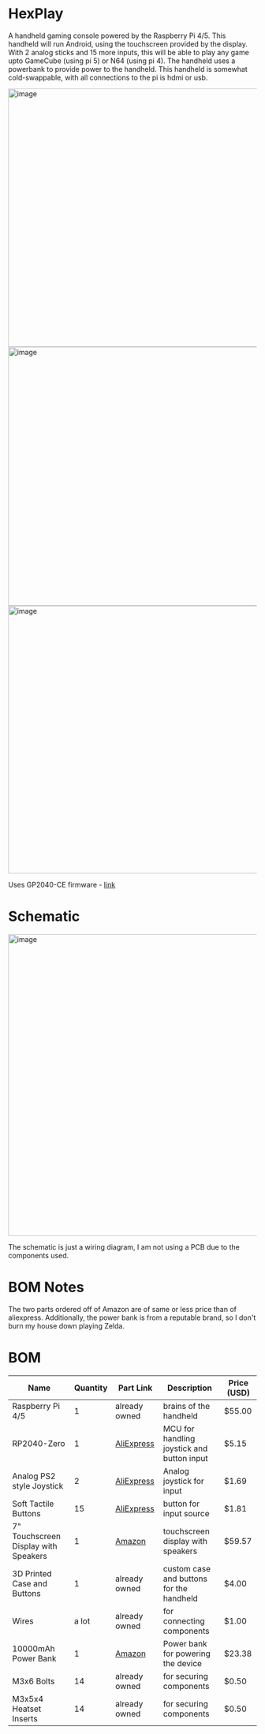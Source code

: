 # HexPlay
A handheld gaming console powered by the Raspberry Pi 4/5. This handheld will run Android, using the touchscreen provided by the display. With 2 analog sticks and 15 more inputs, this will be able to play any game upto GameCube (using pi 5) or N64 (using pi 4). The handheld uses a powerbank to provide power to the handheld. This handheld is somewhat cold-swappable, with all connections to the pi is hdmi or usb.

<img width="992" height="524" alt="image" src="https://github.com/user-attachments/assets/2a5ffcdc-e2e8-4c6c-ab6f-d9f003e2b731" />

<img width="1087" height="525" alt="image" src="https://github.com/user-attachments/assets/095fbeb2-ba7a-49b6-9a12-34c9353a3153" />

<img width="771" height="543" alt="image" src="https://github.com/user-attachments/assets/35a5168b-9df0-4477-9efa-2266cdb5c496" />

Uses GP2040-CE firmware - [link](https://gp2040-ce.info/)

# Schematic

<img width="1076" height="612" alt="image" src="https://github.com/user-attachments/assets/11029510-1477-4594-8696-b4c29b25fc47" />

The schematic is just a wiring diagram, I am not using a PCB due to the components used.

# BOM Notes

The two parts ordered off of Amazon are of same or less price than of aliexpress. Additionally, the power bank is from a reputable brand, so I don't burn my house down playing Zelda.

# BOM
| Name                              | Quantity  | Part Link                                                                                                                        | Description                                                | Price (USD) |
|-----------------------------------|-----------|-----------------------------------------------------------------------------------------------------------------------------------|------------------------------------------------------------|-------------|
| Raspberry Pi 4/5                  | 1         | already owned                                                                                                                     | brains of the handheld                                     | $55.00      |
| RP2040-Zero                       | 1         | [AliExpress](https://www.aliexpress.com/item/1005007650325892.html)                                                              | MCU for handling joystick and button input                | $5.15       |
| Analog PS2 style Joystick         | 2         | [AliExpress](https://www.aliexpress.com/item/1005007561985496.html)                                                              | Analog joystick for input                                 | $1.69       |
| Soft Tactile Buttons              | 15        | [AliExpress](https://www.aliexpress.com/item/32963848918.html)                                                                   | button for input source                                   | $1.81       |
| 7" Touchscreen Display with Speakers | 1      | [Amazon](https://www.amazon.ca/ELECROW-Raspberry-Touchscreen-1024x600-HDMI-Compatible/dp/B08FMNDDSL/)                            | touchscreen display with speakers                         | $59.57      |
| 3D Printed Case and Buttons       | 1         | already owned                                                                                                                     | custom case and buttons for the handheld                  | $4.00       |
| Wires                             | a lot     | already owned                                                                                                                     | for connecting components                                 | $1.00       |
| 10000mAh Power Bank               | 1         | [Amazon](https://www.amazon.ca/INIU-Portable-Slimmest-10000mAh-Charging/dp/B0DCHVGS2S/)                                          | Power bank for powering the device                        | $23.38      |
| M3x6 Bolts                        | 14        | already owned                                                                                                                     | for securing components                                   | $0.50       |
| M3x5x4 Heatset Inserts            | 14        | already owned                                                                                                                     | for securing components                                   | $0.50       |

